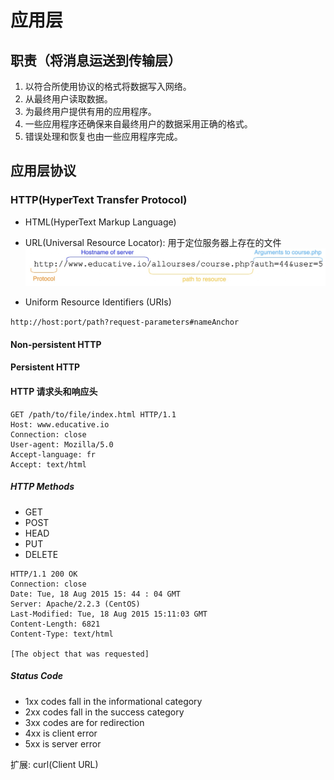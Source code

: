 # 应用层

## 职责（将消息运送到传输层）

1. 以符合所使用协议的格式将数据写入网络。
2. 从最终用户读取数据。
3. 为最终用户提供有用的应用程序。
4. 一些应用程序还确保来自最终用户的数据采用正确的格式。
5. 错误处理和恢复也由一些应用程序完成。

## 应用层协议

### HTTP(HyperText Transfer Protocol)

* HTML(HyperText Markup Language)
* URL(Universal Resource Locator): 用于定位服务器上存在的文件
![url剖析](../img/url剖析.jpg)

* Uniform Resource Identifiers (URIs)

`http://host:port/path?request-parameters#nameAnchor`

#### Non-persistent HTTP

#### Persistent HTTP

#### HTTP 请求头和响应头

```
GET /path/to/file/index.html HTTP/1.1
Host: www.educative.io
Connection: close
User-agent: Mozilla/5.0
Accept-language: fr
Accept: text/html
```
##### HTTP Methods
* GET
* POST
* HEAD
* PUT
* DELETE

```
HTTP/1.1 200 OK
Connection: close
Date: Tue, 18 Aug 2015 15: 44 : 04 GMT
Server: Apache/2.2.3 (CentOS)
Last-Modified: Tue, 18 Aug 2015 15:11:03 GMT 
Content-Length: 6821
Content-Type: text/html

[The object that was requested]
```
##### Status Code
* 1xx codes fall in the informational category
* 2xx codes fall in the success category
* 3xx codes are for redirection
* 4xx is client error
* 5xx is server error


扩展: curl(Client URL)






